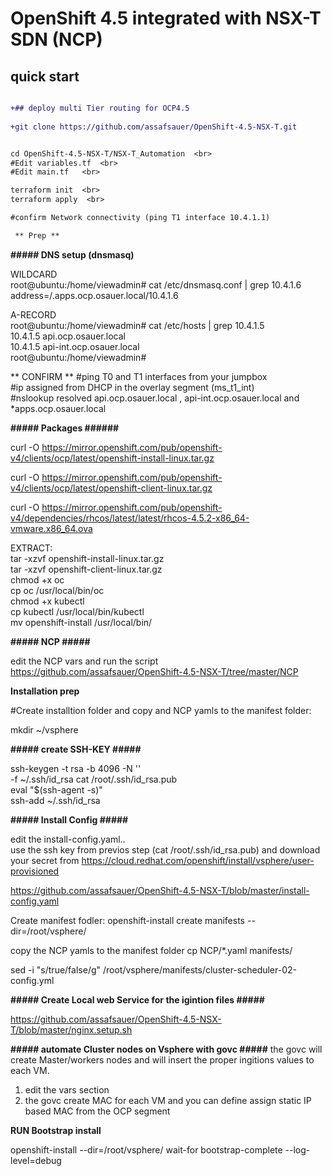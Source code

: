 

# OpenShift 4.5 integrated with NSX-T SDN (NCP)

 
## quick start

```diff

+## deploy multi Tier routing for OCP4.5
 
+git clone https://github.com/assafsauer/OpenShift-4.5-NSX-T.git


cd OpenShift-4.5-NSX-T/NSX-T_Automation  <br>
#Edit variables.tf  <br>
#Edit main.tf   <br>

terraform init  <br>
terraform apply  <br>

#confirm Network connectivity (ping T1 interface 10.4.1.1)

 ** Prep **
```
 **##### DNS setup (dnsmasq)** 

WILDCARD   <br>
root@ubuntu:/home/viewadmin# cat /etc/dnsmasq.conf | grep 10.4.1.6  <br>
address=/.apps.ocp.osauer.local/10.4.1.6  <br>

A-RECORD  <br>
root@ubuntu:/home/viewadmin# cat /etc/hosts | grep 10.4.1.5  <br>
10.4.1.5 api.ocp.osauer.local  <br>
10.4.1.5  api-int.ocp.osauer.local   <br>
root@ubuntu:/home/viewadmin#   <br>

 ** CONFIRM **
#ping T0 and T1 interfaces from your jumpbox  <br>
#ip assigned from DHCP in the overlay segment (ms_t1_int)  <br>
#nslookup resolved api.ocp.osauer.local , api-int.ocp.osauer.local and *apps.ocp.osauer.local  <br>


 **##### Packages ######**

curl -O https://mirror.openshift.com/pub/openshift-v4/clients/ocp/latest/openshift-install-linux.tar.gz

curl -O https://mirror.openshift.com/pub/openshift-v4/clients/ocp/latest/openshift-client-linux.tar.gz

curl -O https://mirror.openshift.com/pub/openshift-v4/dependencies/rhcos/latest/latest/rhcos-4.5.2-x86_64-vmware.x86_64.ova


EXTRACT:<br>
tar -xzvf openshift-install-linux.tar.gz <br>
tar -xzvf openshift-client-linux.tar.gz <br>
chmod +x oc  <br>
cp oc /usr/local/bin/oc <br>
chmod +x kubectl <br>
cp kubectl /usr/local/bin/kubectl <br>
mv openshift-install /usr/local/bin/ <br>

 
**##### NCP #####**
 
 edit the NCP vars and run the script  <br>
 https://github.com/assafsauer/OpenShift-4.5-NSX-T/tree/master/NCP
 
**Installation prep**
  
  #Create installtion folder and copy and NCP yamls to the manifest folder:

mkdir ~/vsphere <br>

**##### create SSH-KEY #####**
 

ssh-keygen -t rsa -b 4096 -N '' \
    -f  ~/.ssh/id_rsa
cat /root/.ssh/id_rsa.pub  <br>
 eval "$(ssh-agent -s)" <br>
 ssh-add  ~/.ssh/id_rsa <br>
 
 **##### Install Config #####**
 
 edit the install-config.yaml..   <br>
use the ssh key from previos step (cat /root/.ssh/id_rsa.pub) and download your secret from https://cloud.redhat.com/openshift/install/vsphere/user-provisioned  <br>
 
 https://github.com/assafsauer/OpenShift-4.5-NSX-T/blob/master/install-config.yaml  <br>
 
 
 Create manifest fodler:
openshift-install create manifests --dir=/root/vsphere/

copy the NCP yamls to the manifest folder 
cp NCP/*.yaml manifests/

sed -i "s/true/false/g" /root/vsphere/manifests/cluster-scheduler-02-config.yml

**##### Create Local web Service for the igintion files #####**

https://github.com/assafsauer/OpenShift-4.5-NSX-T/blob/master/nginx.setup.sh


**##### automate Cluster nodes on Vsphere with govc #####**
the govc will create Master/workers nodes and will insert the proper ingitions values to each VM.  <br>
1) edit the vars section  <br>
2) the govc create MAC for each VM and you can define assign static IP based MAC from the OCP segment  <br>


**RUN Bootstrap install**

openshift-install --dir=/root/vsphere/ wait-for bootstrap-complete --log-level=debug




